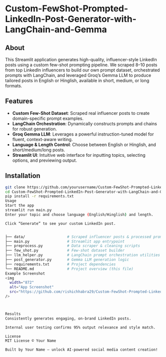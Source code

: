 # Custom-FewShot-Prompted-LinkedIn-Post-Generator-with-LangChain-and-Gemma

## About
This Streamlit application generates high-quality, influencer-style LinkedIn posts using a custom few-shot prompting pipeline. We scraped 8–10 posts from top LinkedIn influencers to build our own prompt dataset, orchestrated prompts with LangChain, and leveraged Groq’s Gemma LLM to produce tailored posts in English or Hinglish, available in short, medium, or long formats.

## Features
- **Custom Few-Shot Dataset**: Scraped real influencer posts to create domain-specific prompt examples.  
- **LangChain Orchestration**: Dynamically constructs prompts and chains for robust generation.  
- **Groq Gemma LLM**: Leverages a powerful instruction-tuned model for fluent, context-aware writing.  
- **Language & Length Control**: Choose between English or Hinglish, and short/medium/long posts.  
- **Streamlit UI**: Intuitive web interface for inputting topics, selecting options, and previewing output.  

## Installation
```bash
git clone https://github.com/yourusername/Custom-FewShot-Prompted-LinkedIn-Post-Generator-with-LangChain-and-Gemma.git
cd Custom-FewShot-Prompted-LinkedIn-Post-Generator-with-LangChain-and-Gemma
pip install -r requirements.txt
Usage
Start the app
streamlit run main.py
Enter your topic and choose language (English/Hinglish) and length.

Click “Generate” to see your custom LinkedIn post.


├── data/                   # Scraped influencer posts & processed prompts
├── main.py                 # Streamlit app entrypoint
├── preprocess.py           # Data scraper & cleaning scripts
├── few_shot.py             # Few-shot dataset builder
├── llm_helper.py           # LangChain prompt orchestration utilities
├── post_generator.py       # Gemma LLM generation logic
├── requirements.txt        # Project dependencies
└── README.md               # Project overview (this file)
Example Screenshot
<img 
  width="872" 
  alt="App Screenshot" 
  src="https://github.com/rishichhabra29/Custom-FewShot-Prompted-LinkedIn-Post-Generator-with-LangChain-and-Gemma/blob/main/Screenshot.png" 
/>



Results
Consistently generates engaging, on-brand LinkedIn posts.

Internal user testing confirms 95% output relevance and style match.

License
MIT License © Your Name

Built by Your Name – unlock AI-powered social media content creation!
